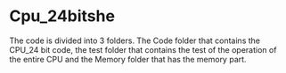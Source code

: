 # Cpu_24bitshe

The code is divided into 3 folders. The Code folder that contains the CPU_24 bit code, the test folder that contains the test of the operation of the entire CPU and the Memory folder that has the memory part.
